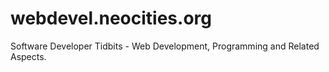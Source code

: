 # webdevel.neocities.org
Software Developer Tidbits - Web Development, Programming and Related Aspects.
